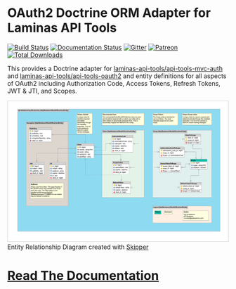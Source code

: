 OAuth2 Doctrine ORM Adapter for Laminas API Tools
=================================================

[![Build Status](https://travis-ci.org/api-skeletons/oauth2-doctrine.svg)](https://travis-ci.org/api-skeletons/oauth2-doctrine)
[![Documentation Status](https://readthedocs.org/projects/doctrine-in-apigility-docs/badge/?version=latest)](http://doctrine-in-apigility-docs.readthedocs.io/en/latest/api-tools-oauth2-doctrine/index.html)
[![Gitter](https://badges.gitter.im/api-skeletons/open-source.svg)](https://gitter.im/api-skeletons/open-source)
[![Patreon](https://img.shields.io/badge/patreon-donate-yellow.svg)](https://www.patreon.com/apiskeletons)
[![Total Downloads](https://poser.pugx.org/api-skeletons/oauth2-doctrine/downloads)](https://packagist.org/packages/api-skeletons/oauth2-doctrine)

This provides a Doctrine adapter for [laminas-api-tools/api-tools-mvc-auth](https://github.com/laminas-api-tools/api-tools-mvc-auth) and [laminas-api-tools/api-tools-oauth2](https://github.com/laminas-api-tools/api-tools-oauth2) and entity definitions for all aspects of OAuth2 including Authorization Code, Access Tokens, Refresh Tokens, JWT & JTI, and Scopes.

![Entity Relationship Diagram](https://raw.githubusercontent.com/API-Skeletons/oauth2-doctrine/master/media/oauth2-doctrine-erd.png)
Entity Relationship Diagram created with [Skipper](https://skipper18.com)

[Read The Documentation](https://apiskeletons-oauth2-doctrine.readthedocs.io/en/latest/index.html)
======
